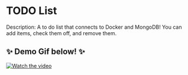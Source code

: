 # TODO List
Description: A to do list that connects to Docker and MongoDB! You can add items, check them off, and remove them.

## ✨ Demo Gif below! ✨

[![Watch the video](https://i.imgur.com/MzGXIAJ.gif)](https://youtu.be/5opu68iSLgo)
